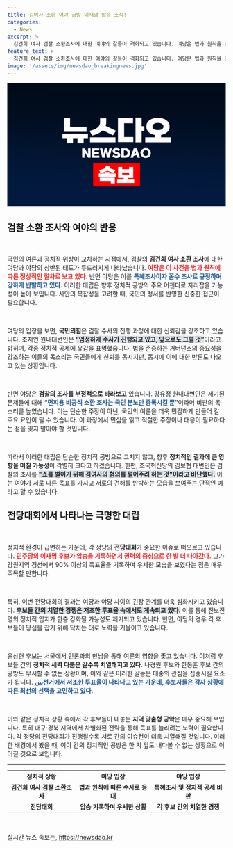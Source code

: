 ```yaml
---
title: 김여사 소환 여야 공방 이재명 압승 소식!
categories:
  - News
excerpt: >
  김건희 여사 검찰 소환조사에 대한 여야의 갈등이 격화되고 있습니다. 여당은 법과 원칙을 강조하는 반면, 야당은 특혜와 꼼수 조사를 비판. 이번 사태가 대통령 탄핵 청원 청문회에 불씨를 지필까요? 클릭해보세요!
feature_text: >
  김건희 여사 검찰 소환조사에 대한 여야의 갈등이 격화되고 있습니다. 여당은 법과 원칙을 강조하는 반면, 야당은 특혜와 꼼수 조사를 비판. 이번 사태가 대통령 탄핵 청원 청문회에 불씨를 지필까요? 클릭해보세요!
image: '/assets/img/newsdao_breakingnews.jpg'
---
```


<p><img src="/assets/img/newsdao_breakingnews.jpg" alt="bookingtag 속보" /></p>

<h2 data-ke-size="size26">검찰 소환 조사와 여야의 반응</h2>

<p data-ke-size="size16">&nbsp;</p>

<p>국민의 여론과 정치적 위상이 교차하는 시점에서, 검찰의 <b>김건희 여사 소환 조사</b>에 대한 여당과 야당의 상반된 태도가 두드러지게 나타났습니다. <b><span style="color: #ee2323;">여당은 이 사건을 법과 원칙에 따른 정상적인 절차로 보고 있다.</span></b> 반면 야당은 이를 <b><span style="color: #1a5490;">특혜조사이자 꼼수 조사로 규정하며 강하게 반발하고 있다.</span></b> 이러한 대립은 향후 정치적 공방의 주요 어젠다로 자리잡을 가능성이 높아 보입니다. 사안의 복잡성을 고려할 때, 국민의 정서를 반영한 신중한 접근이 필요합니다.</p>

<p data-ke-size="size16">&nbsp;</p>

<p>여당의 입장을 보면, <b>국민의힘</b>은 검찰 수사의 진행 과정에 대한 신뢰감을 강조하고 있습니다. 조지연 원내대변인은 <b><span style="background-color: #21538527;">“엄정하게 수사가 진행되고 있고, 앞으로도 그럴 것”</span></b>이라고 밝히며, 각종 정치적 공세에 유감을 표명했습니다. 법을 존중하는 거버넌스의 중요성을 강조하는 이들의 목소리는 국민들에게 신뢰를 동시지만, 동시에 이에 대한 반론도 나오고 있는 상황입니다. </p>

<p data-ke-size="size16">&nbsp;</p>

<p>반면 야당은 <b>검찰의 조사를 부정적으로 바라보고</b> 있습니다. 강유정 원내대변인은 제기된 문제들에 대해 <b><span style="color: #1a5490;">“면피용 비공식 소환 조사는 국민 분노만 증폭시킬 뿐”</span></b>이라며 비판의 목소리를 높였습니다. 이는 단순한 주장이 아닌, 국민의 여론을 더욱 민감하게 만들어 갈 주요 요인이 될 수 있습니다. 이 과정에서 민심을 읽고 적절한 주장이나 대응이 필요하다는 점을 잊지 말아야 할 것입니다.</p>

<p data-ke-size="size16">&nbsp;</p>

<p>따라서 이러한 대립은 단순한 정치적 공방으로 그치지 않고, 향후 <b>정치적인 결과에 큰 영향을 미칠 가능성</b>이 각별히 크다고 하겠습니다. 한편, 조국혁신당의 김보협 대변인은 검찰의 조사를 <b><span style="background-color: #21538527;">"쇼를 벌이기 위해 김여사의 혐의를 털어주려 하는 것"이라고 비난했다.</span></b> 이는 여야가 서로 다른 목표를 가지고 서로의 견해를 반박하는 모습을 보여주는 단적인 예라고 할 수 있습니다.</p>

<h2 data-ke-size="size26">전당대회에서 나타나는 극명한 대립</h2>

<p data-ke-size="size16">&nbsp;</p>

<p>정치적 환경이 급변하는 가운데, 각 정당의 <b>전당대회</b>가 중요한 이슈로 떠오르고 있습니다. <b><span style="color: #ee2323;">민주당의 이재명 후보가 압승을 기록하면서 권력의 중심으로 한 발 더 나아갔다.</span></b> 그가 강원지역 경선에서 90% 이상의 득표율을 기록하며 우세한 모습을 보였다는 점은 매우 주목할 만합니다. </p>

<p data-ke-size="size16">&nbsp;</p>

<p>특히, 이번 전당대회의 결과는 여당과 야당 사이의 긴장 관계를 더욱 심화시키고 있습니다. <b><span style="background-color: #21538527;">후보들 간의 치열한 경쟁은 저조한 투표율 속에서도 계속되고 있다.</span></b> 이를 통해 진보진영의 정치적 입지가 한층 강화될 가능성도 제기되고 있습니다. 반면, 야당의 경우 각 후보들이 당심을 잡기 위해 닥치는 대로 노력을 기울이고 있습니다.</p>

<p data-ke-size="size16">&nbsp;</p>

<p>윤상현 후보는 서울에서 언론과의 만남을 통해 여론의 영향을 좇고 있습니다. 이처럼 후보들 간의 <b>정치적 세력 다툼은 갈수록 치열해지고 있다.</b> 나경원 후보와 한동훈 후보 간의 공방도 무시할 수 없는 상황이며, 이와 같은 이러한 갈등은 대중의 관심을 집중시킬 요소가 됩니다. <b><span style="color: #1a5490;">بین선거에서 저조한 투표율이 나타나고 있는 가운데, 후보자들은 각자 상황에 따른 최선의 선택을 고민하고 있다.</span></b></p>

<p data-ke-size="size16">&nbsp;</p>

<p>이와 같은 정치적 상황 속에서 각 후보들이 내놓는 <b>지역 맞춤형 공약</b>은 매우 중요해 보입니다. 특히 대구·경북 지역에서 차별화된 전략을 통해 득표를 늘리려는 노력이 필요합니다. 각 정당의 전당대회가 진행될수록 서로 간의 이슈전이 더욱 치열해질 것입니다. 이러한 배경에서 봤을 때, 여야 간의 정치적인 공방은 한 치 앞도 내다볼 수 없는 상황으로 이어질 것으로 보입니다.</p>

<hr>

<table style="border-collapse: collapse; width: 100%;">
<tr>
<td style="text-align: center; height: 17px;"><b>정치적 상황</b></td>
<td style="text-align: center; height: 17px;"><b>여당 입장</b></td>
<td style="text-align: center; height: 17px;"><b>야당 입장</b></td>
</tr>
<tr>
<td style="text-align: center; height: 17px;"><b>김건희 여사 검찰 소환조사</b></td>
<td style="text-align: center; height: 17px;"><b>법과 원칙에 따른 수사로 응대</b></td>
<td style="text-align: center; height: 17px;"><b>특혜조사 및 정치적 공세 비판</b></td>
</tr>
<tr>
<td style="text-align: center; height: 17px;"><b>전당대회</b></td>
<td style="text-align: center; height: 17px;"><b>압승 기록하며 우세한 상황</b></td>
<td style="text-align: center; height: 17px;"><b>각 후보 간의 치열한 경쟁</b></td>
</tr>
</table>

<p data-ke-size="size16">&nbsp;</p>
실시간 뉴스 속보는, <a href="https://newsdao.kr" rel="dofollow">https://newsdao.kr</a>


